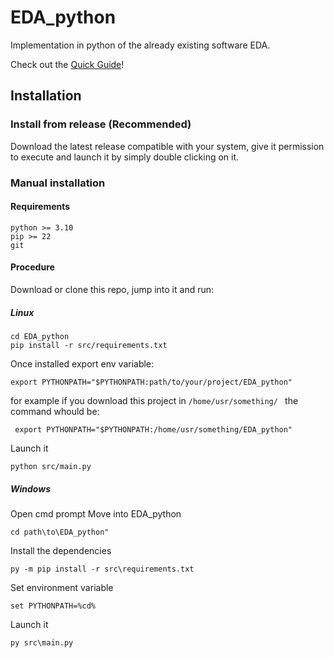 # EDA_python
Implementation in python of the already existing software EDA.

Check out the [Quick Guide]( https://elements-srl.github.io/EDA_python/ "Quick Guide")!

## Installation
### Install from release (Recommended)
Download the latest release compatible with your system, give it permission to execute and launch it by simply double clicking on it.

### Manual installation

#### Requirements
```
python >= 3.10
pip >= 22
git
```
#### Procedure
Download or clone this repo, jump into it and run:
##### Linux
```
cd EDA_python
pip install -r src/requirements.txt
```
Once installed export env variable:
```
export PYTHONPATH="$PYTHONPATH:path/to/your/project/EDA_python"
```
for example if you download this project in `/home/usr/something/ ` the command whould be:
```
 export PYTHONPATH="$PYTHONPATH:/home/usr/something/EDA_python"
```
Launch it
```
python src/main.py
```
##### Windows
Open cmd prompt
Move into EDA_python
```
cd path\to\EDA_python"
```
Install the dependencies
```
py -m pip install -r src\requirements.txt 
```
Set environment variable
```
set PYTHONPATH=%cd%
```
Launch it
```
py src\main.py
```
